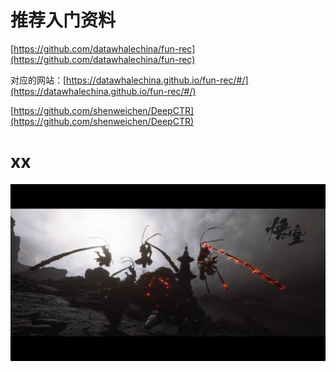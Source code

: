 
# 推荐入门资料

[https://github.com/datawhalechina/fun-rec](https://github.com/datawhalechina/fun-rec)

对应的网站：[https://datawhalechina.github.io/fun-rec/#/](https://datawhalechina.github.io/fun-rec/#/)

[https://github.com/shenweichen/DeepCTR](https://github.com/shenweichen/DeepCTR)


# xx

![test](./imgs/test.jpg)
